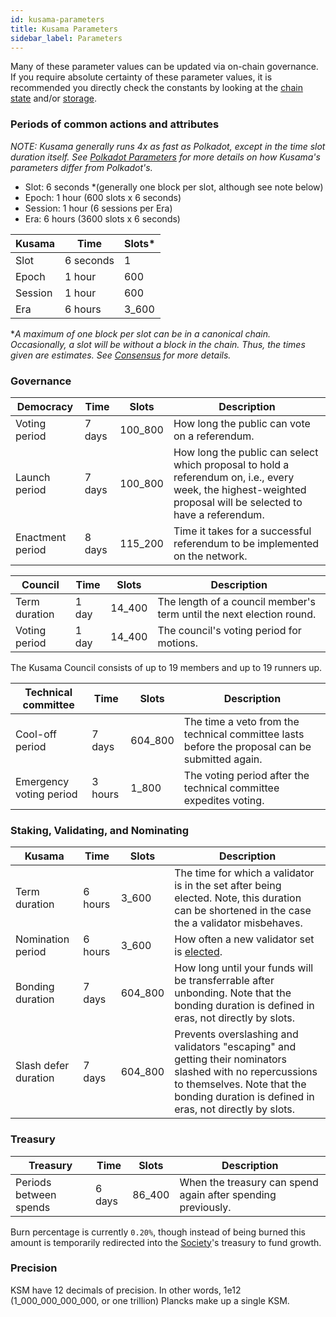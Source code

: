 ```yaml
---
id: kusama-parameters
title: Kusama Parameters
sidebar_label: Parameters
---
```


Many of these parameter values can be updated via on-chain governance. If you require absolute
certainty of these parameter values, it is recommended you directly check the constants by looking at the
[chain state](https://polkadot.js.org/apps/#/chainstate/constants) and/or
[storage](https://polkadot.js.org/apps/#/chainstate).

### Periods of common actions and attributes

_NOTE: Kusama generally runs 4x as fast as Polkadot, except in the time slot duration itself. See
[Polkadot Parameters](https://wiki.polkadot.network/docs/en/maintain-polkadot-parameters) for more
details on how Kusama's parameters differ from Polkadot's._

- Slot: 6 seconds \*(generally one block per slot, although see note below)
- Epoch: 1 hour (600 slots x 6 seconds)
- Session: 1 hour (6 sessions per Era)
- Era: 6 hours (3600 slots x 6 seconds)

| Kusama  | Time      | Slots\* |
| ------- | --------- | ------- |
| Slot    | 6 seconds | 1       |
| Epoch   | 1 hour    | 600     |
| Session | 1 hour    | 600     |
| Era     | 6 hours   | 3_600   |

\*_A maximum of one block per slot can be in a canonical chain. Occasionally, a slot will be
without a block in the chain. Thus, the times given are *estimates*. See [Consensus](learn-consensus)
for more details._

### Governance

| Democracy        | Time   | Slots   | Description                                                                                                                                                   |
| ---------------- | ------ | ------- | ------------------------------------------------------------------------------------------------------------------------------------------------------------- |
| Voting period    | 7 days | 100_800 | How long the public can vote on a referendum.                                                                                                                 |
| Launch period    | 7 days | 100_800 | How long the public can select which proposal to hold a referendum on, i.e., every week, the highest-weighted proposal will be selected to have a referendum. |
| Enactment period | 8 days | 115_200 | Time it takes for a successful referendum to be implemented on the network.                                                                                   |

| Council       | Time  | Slots  | Description                                                          |
| ------------- | ----- | ------ | -------------------------------------------------------------------- |
| Term duration | 1 day | 14_400 | The length of a council member's term until the next election round. |
| Voting period | 1 day | 14_400 | The council's voting period for motions.                             |

The Kusama Council consists of up to 19 members and up to 19 runners up.

| Technical committee     | Time    | Slots   | Description                                                                                    |
| ----------------------- | ------- | ------- | ---------------------------------------------------------------------------------------------- |
| Cool-off period         | 7 days  | 604_800 | The time a veto from the technical committee lasts before the proposal can be submitted again. |
| Emergency voting period | 3 hours | 1_800   | The voting period after the technical committee expedites voting.                              |

### Staking, Validating, and Nominating

| Kusama               | Time    | Slots   | Description                                                                                                                                                                                         |
| -------------------- | ------- | ------- | --------------------------------------------------------------------------------------------------------------------------------------------------------------------------------------------------- |
| Term duration        | 6 hours | 3_600   | The time for which a validator is in the set after being elected. Note, this duration can be shortened in the case the a validator misbehaves.                                                      |
| Nomination period    | 6 hours | 3_600   | How often a new validator set is [elected](learn-phragmen).                                                                                                                                         |
| Bonding duration     | 7 days  | 604_800 | How long until your funds will be transferrable after unbonding. Note that the bonding duration is defined in eras, not directly by slots.                                                          |
| Slash defer duration | 7 days  | 604_800 | Prevents overslashing and validators "escaping" and getting their nominators slashed with no repercussions to themselves. Note that the bonding duration is defined in eras, not directly by slots. |

### Treasury

| Treasury               | Time   | Slots  | Description                                                  |
| ---------------------- | ------ | ------ | ------------------------------------------------------------ |
| Periods between spends | 6 days | 86_400 | When the treasury can spend again after spending previously. |

Burn percentage is currently `0.20%`, though instead of being burned this amount is temporarily
redirected into the [Society](maintain-guides-society-kusama)'s treasury to fund growth.

### Precision

KSM have 12 decimals of precision. In other words, 1e12 (1_000_000_000_000, or one trillion) Plancks
make up a single KSM.
